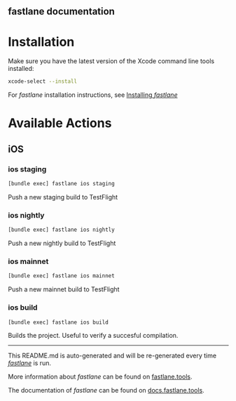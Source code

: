 ## fastlane documentation

# Installation

Make sure you have the latest version of the Xcode command line tools installed:

```sh
xcode-select --install
```

For _fastlane_ installation instructions, see [Installing _fastlane_](https://docs.fastlane.tools/#installing-fastlane)

# Available Actions

## iOS

### ios staging

```sh
[bundle exec] fastlane ios staging
```

Push a new staging build to TestFlight

### ios nightly

```sh
[bundle exec] fastlane ios nightly
```

Push a new nightly build to TestFlight

### ios mainnet

```sh
[bundle exec] fastlane ios mainnet
```

Push a new mainnet build to TestFlight

### ios build

```sh
[bundle exec] fastlane ios build
```

Builds the project. Useful to verify a succesful compilation.

---

This README.md is auto-generated and will be re-generated every time [_fastlane_](https://fastlane.tools) is run.

More information about _fastlane_ can be found on [fastlane.tools](https://fastlane.tools).

The documentation of _fastlane_ can be found on [docs.fastlane.tools](https://docs.fastlane.tools).
